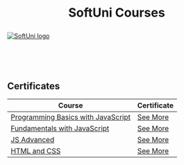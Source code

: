 # <p align="center"> SoftUni Courses </p>

<a href="https://softuni.bg/trainings/courses" rel="Courses"> ![SoftUni logo][logo] </a>

[logo]: https://nakov.com/wp-content/uploads/2012/03/Software-University-logo-horizontal.png;

<br/>
<br/>
<br/>

<h2> Certificates </h2>


| **Course**                                                            | **Certificate**                                                   |
| --------------------------------------------------------------------- | ---------------------------------------------------------- |
| <a href="https://softuni.bg/trainings/3064/programming-basics-with-javascript-september-2020" > Programming Basics with JavaScript </a>         | <a href="https://softuni.bg/certificates/details/89122/405333a8"> See More</a> |
| <a href="https://softuni.bg/trainings/3211/js-fundamentals-january-2021"> Fundamentals with JavaScript </a>                                             | <a href="https://softuni.bg/certificates/details/103085/b9faf13a"> See More </a> |
| <a href="https://softuni.bg/trainings/3347/js-advanced-may-2021"> JS Advanced </a> | <a href="https://softuni.bg/certificates/details/108153/4ea557af"> See More </a> |
| <a href="https://softuni.bg/trainings/3122/html-and-css-september-2020"> HTML and CSS </a> | <a href="https://softuni.bg/certificates/details/91256/5d5c8272"> See More </a> |

</td>
</tr>

